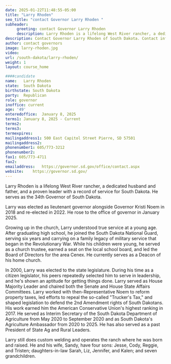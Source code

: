 ```yaml
---
date: 2025-01-22T11:48:55-05:00
title: "Larry Rhoden"
seo_title: "contact Governor Larry Rhoden "
subheader:
     greeting: contact Governor Larry Rhoden 
     description: Larry Rhoden is a lifelong West River rancher, a dedicated husband and father, and a proven leader with a record of service for South Dakota. He serves as the 34th Governor of South Dakota.
description: Contact Governor Larry Rhoden of South Dakota. Contact information for Larry Rhoden includes her email address, phone number, and mailing address.
author: contact governors
image: larry-rhoden.jpg
video:
url: /south-dakota/larry-rhoden/
weight: 1
layout: course_home

####candidate
name:	Larry Rhoden
state:	South Dakota
birthstate: South Dakota
party:	Republican
role: governor
inoffice: current
age: '49'
enteredoffice:	January 8, 2025 
terms1: January 8, 2025 - Current
terms2: 
terms3: 
termexpires:	
mailingaddress1: 500 East Capitol Street Pierre, SD 57501
mailingaddress2:		
phonenumber1: 605/773-3212
phonenumber2:	
fax1: 605/773-4711
fax2: 
emailaddress:	https://governor.sd.gov/office/contact.aspx
website:	https://governor.sd.gov/
---
```


Larry Rhoden is a lifelong West River rancher, a dedicated husband and father, and a proven leader with a record of service for South Dakota. He serves as the 34th Governor of South Dakota.

Larry was elected as lieutenant governor alongside Governor Kristi Noem in 2018 and re-elected in 2022. He rose to the office of governor in January 2025.

Growing up in the church, Larry understood true service at a young age. After graduating high school, he joined the South Dakota National Guard, serving six years and carrying on a family legacy of military service that began in the Revolutionary War. While his children were young, he served as a church trustee, earned a seat on the local school board, and led the Board of Directors for the area Cenex. He currently serves as a Deacon of his home church.

In 2000, Larry was elected to the state legislature. During his time as a citizen legislator, his peers repeatedly selected him to serve in leadership, and he's shown an aptitude for getting things done. Larry served as House Majority Leader and chaired both the Senate and House State Affairs Committees. Larry worked with then-Representative Noem to reform property taxes, led efforts to repeal the so-called "Trucker's Tax," and shaped legislation to defend the 2nd Amendment rights of South Dakotans. His work earned him the American Conservative Union's highest ranking in 2017. He served as Interim Secretary of the South Dakota Department of Agriculture from May 2020 to September 2020 and as South Dakota's Agriculture Ambassador from 2020 to 2025. He has also served as a past President of State Ag and Rural Leaders.

Larry still does custom welding and operates the ranch where he was born and raised. He and his wife, Sandy, have four sons: Jesse, Cody, Reggie, and Tristen; daughters-in-law Sarah, Liz, Jennifer, and Kalen; and seven grandchildren.